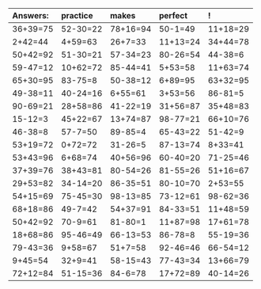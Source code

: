 | Answers: | practice | makes | perfect | ! |
| :--- | :--- | :--- | :--- | :--- |
| 36+39=75 | 52-30=22 | 78+16=94 | 50-1=49 | 11+18=29 | 
| 2+42=44 | 4+59=63 | 26+7=33 | 11+13=24 | 34+44=78 | 
| 50+42=92 | 51-30=21 | 57-34=23 | 80-26=54 | 44-38=6 | 
| 59-47=12 | 10+62=72 | 85-44=41 | 5+53=58 | 11+63=74 | 
| 65+30=95 | 83-75=8 | 50-38=12 | 6+89=95 | 63+32=95 | 
| 49-38=11 | 40-24=16 | 6+55=61 | 3+53=56 | 86-81=5 | 
| 90-69=21 | 28+58=86 | 41-22=19 | 31+56=87 | 35+48=83 | 
| 15-12=3 | 45+22=67 | 13+74=87 | 98-77=21 | 66+10=76 | 
| 46-38=8 | 57-7=50 | 89-85=4 | 65-43=22 | 51-42=9 | 
| 53+19=72 | 0+72=72 | 31-26=5 | 87-13=74 | 8+33=41 | 
| 53+43=96 | 6+68=74 | 40+56=96 | 60-40=20 | 71-25=46 | 
| 37+39=76 | 38+43=81 | 80-54=26 | 81-55=26 | 51+16=67 | 
| 29+53=82 | 34-14=20 | 86-35=51 | 80-10=70 | 2+53=55 | 
| 54+15=69 | 75-45=30 | 98-13=85 | 73-12=61 | 98-62=36 | 
| 68+18=86 | 49-7=42 | 54+37=91 | 84-33=51 | 11+48=59 | 
| 50+42=92 | 70-9=61 | 81-80=1 | 11+87=98 | 17+61=78 | 
| 18+68=86 | 95-46=49 | 66-13=53 | 86-78=8 | 55-19=36 | 
| 79-43=36 | 9+58=67 | 51+7=58 | 92-46=46 | 66-54=12 | 
| 9+45=54 | 32+9=41 | 58-15=43 | 77-43=34 | 13+66=79 | 
| 72+12=84 | 51-15=36 | 84-6=78 | 17+72=89 | 40-14=26 | 
